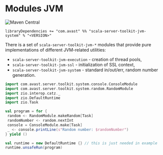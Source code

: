 # Modules JVM

![Maven Central](https://img.shields.io/maven-central/v/com.avast/scala-server-toolkit-jvm-system_2.12)

`libraryDependencies += "com.avast" %% "scala-server-toolkit-jvm-system" % "<VERSION>"`

There is a set of `scala-server-toolkit-jvm-*` modules that provide pure implementations of different JVM-related utilities:
 
 * `scala-server-toolkit-jvm-execution` - creation of thread pools,
 * `scala-server-toolkit-jvm-ssl` - initialization of SSL context,
 * `scala-server-toolkit-jvm-system` - standard in/out/err, random number generation.
  
 ```scala mdoc
import com.avast.server.toolkit.system.console.ConsoleModule
import com.avast.server.toolkit.system.random.RandomModule
import zio.interop.catz._
import zio.DefaultRuntime
import zio.Task
 
val program = for {
  random <- RandomModule.makeRandom[Task]
  randomNumber <- random.nextInt
  console = ConsoleModule.make[Task]
  _ <- console.printLine(s"Random number: $randomNumber")
} yield ()

val runtime = new DefaultRuntime {} // this is just needed in example
runtime.unsafeRun(program)
 ```
